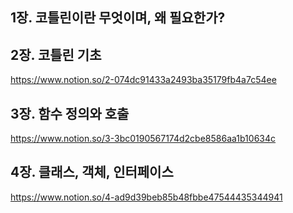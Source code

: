 ## 1장. 코틀린이란 무엇이며, 왜 필요한가?

## 2장. 코틀린 기초

https://www.notion.so/2-074dc91433a2493ba35179fb4a7c54ee

## 3장. 함수 정의와 호출

https://www.notion.so/3-3bc0190567174d2cbe8586aa1b10634c

## 4장. 클래스, 객체, 인터페이스

https://www.notion.so/4-ad9d39beb85b48fbbe47544435344941

